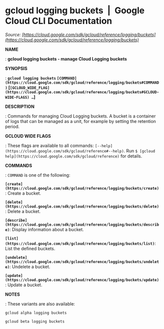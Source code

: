 # gcloud logging buckets  |  Google Cloud CLI Documentation

*Source: [https://cloud.google.com/sdk/gcloud/reference/logging/buckets](https://cloud.google.com/sdk/gcloud/reference/logging/buckets)*

**NAME**

: **gcloud logging buckets - manage Cloud Logging buckets**

**SYNOPSIS**

: **`gcloud logging buckets` `[COMMAND](https://cloud.google.com/sdk/gcloud/reference/logging/buckets#COMMAND)` [`[GCLOUD_WIDE_FLAG](https://cloud.google.com/sdk/gcloud/reference/logging/buckets#GCLOUD-WIDE-FLAGS) …`]**

**DESCRIPTION**

: Commands for managing Cloud Logging buckets. A bucket is a container of logs
that can be managed as a unit, for example by setting the retention period.

**GCLOUD WIDE FLAGS**

: These flags are available to all commands: `[--help](https://cloud.google.com/sdk/gcloud/reference#--help)`.
Run `$ [gcloud help](https://cloud.google.com/sdk/gcloud/reference)` for details.

**COMMANDS**

: ``COMMAND`` is one of the following:

**`[create](https://cloud.google.com/sdk/gcloud/reference/logging/buckets/create)`**:
Create a bucket.

**`[delete](https://cloud.google.com/sdk/gcloud/reference/logging/buckets/delete)`**:
Delete a bucket.

**`[describe](https://cloud.google.com/sdk/gcloud/reference/logging/buckets/describe)`**:
Display information about a bucket.

**`[list](https://cloud.google.com/sdk/gcloud/reference/logging/buckets/list)`**:
List the defined buckets.

**`[undelete](https://cloud.google.com/sdk/gcloud/reference/logging/buckets/undelete)`**:
Undelete a bucket.

**`[update](https://cloud.google.com/sdk/gcloud/reference/logging/buckets/update)`**:
Update a bucket.

**NOTES**

: These variants are also available:

```
gcloud alpha logging buckets
```

```
gcloud beta logging buckets
```